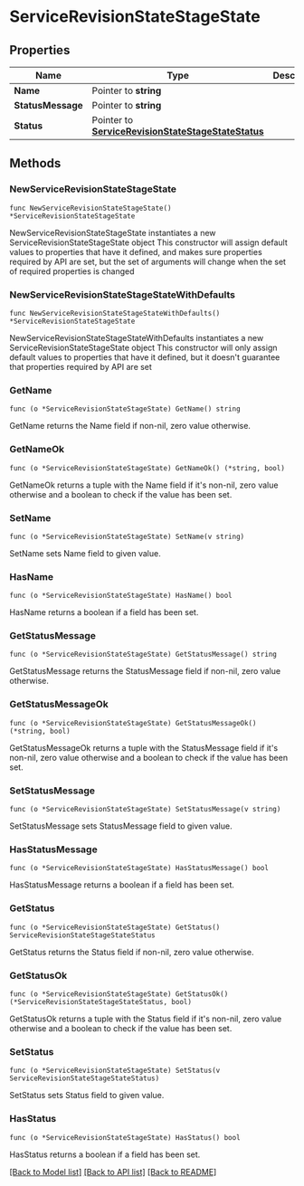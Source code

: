 # ServiceRevisionStateStageState

## Properties

Name | Type | Description | Notes
------------ | ------------- | ------------- | -------------
**Name** | Pointer to **string** |  | [optional] 
**StatusMessage** | Pointer to **string** |  | [optional] 
**Status** | Pointer to [**ServiceRevisionStateStageStateStatus**](ServiceRevisionStateStageStateStatus.md) |  | [optional] [default to SERVICEREVISIONSTATESTAGESTATESTATUS_UNKNOWN]

## Methods

### NewServiceRevisionStateStageState

`func NewServiceRevisionStateStageState() *ServiceRevisionStateStageState`

NewServiceRevisionStateStageState instantiates a new ServiceRevisionStateStageState object
This constructor will assign default values to properties that have it defined,
and makes sure properties required by API are set, but the set of arguments
will change when the set of required properties is changed

### NewServiceRevisionStateStageStateWithDefaults

`func NewServiceRevisionStateStageStateWithDefaults() *ServiceRevisionStateStageState`

NewServiceRevisionStateStageStateWithDefaults instantiates a new ServiceRevisionStateStageState object
This constructor will only assign default values to properties that have it defined,
but it doesn't guarantee that properties required by API are set

### GetName

`func (o *ServiceRevisionStateStageState) GetName() string`

GetName returns the Name field if non-nil, zero value otherwise.

### GetNameOk

`func (o *ServiceRevisionStateStageState) GetNameOk() (*string, bool)`

GetNameOk returns a tuple with the Name field if it's non-nil, zero value otherwise
and a boolean to check if the value has been set.

### SetName

`func (o *ServiceRevisionStateStageState) SetName(v string)`

SetName sets Name field to given value.

### HasName

`func (o *ServiceRevisionStateStageState) HasName() bool`

HasName returns a boolean if a field has been set.

### GetStatusMessage

`func (o *ServiceRevisionStateStageState) GetStatusMessage() string`

GetStatusMessage returns the StatusMessage field if non-nil, zero value otherwise.

### GetStatusMessageOk

`func (o *ServiceRevisionStateStageState) GetStatusMessageOk() (*string, bool)`

GetStatusMessageOk returns a tuple with the StatusMessage field if it's non-nil, zero value otherwise
and a boolean to check if the value has been set.

### SetStatusMessage

`func (o *ServiceRevisionStateStageState) SetStatusMessage(v string)`

SetStatusMessage sets StatusMessage field to given value.

### HasStatusMessage

`func (o *ServiceRevisionStateStageState) HasStatusMessage() bool`

HasStatusMessage returns a boolean if a field has been set.

### GetStatus

`func (o *ServiceRevisionStateStageState) GetStatus() ServiceRevisionStateStageStateStatus`

GetStatus returns the Status field if non-nil, zero value otherwise.

### GetStatusOk

`func (o *ServiceRevisionStateStageState) GetStatusOk() (*ServiceRevisionStateStageStateStatus, bool)`

GetStatusOk returns a tuple with the Status field if it's non-nil, zero value otherwise
and a boolean to check if the value has been set.

### SetStatus

`func (o *ServiceRevisionStateStageState) SetStatus(v ServiceRevisionStateStageStateStatus)`

SetStatus sets Status field to given value.

### HasStatus

`func (o *ServiceRevisionStateStageState) HasStatus() bool`

HasStatus returns a boolean if a field has been set.


[[Back to Model list]](../README.md#documentation-for-models) [[Back to API list]](../README.md#documentation-for-api-endpoints) [[Back to README]](../README.md)


